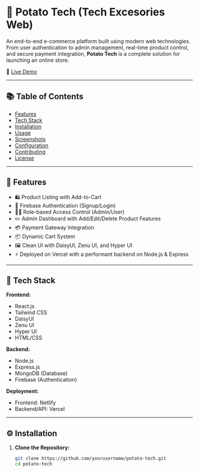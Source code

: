 # 🥔 Potato Tech (Tech Excesories Web)

An end-to-end e-commerce platform built using modern web technologies. From user authentication to admin management, real-time product control, and secure payment integration, **Potato Tech** is a complete solution for launching an online store.

🔗 [Live Demo](https://classy-monstera-749439.netlify.app/)

---

## 📚 Table of Contents

- [Features](#-features)
- [Tech Stack](#-tech-stack)
- [Installation](#-installation)
- [Usage](#-usage)
- [Screenshots](#-screenshots)
- [Configuration](#-configuration)
- [Contributing](#-contributing)
- [License](#-license)

---

## 🚀 Features

- 🛍️ Product Listing with Add-to-Cart
- 🔐 Firebase Authentication (Signup/Login)
- 🧑‍💼 Role-based Access Control (Admin/User)
- ✏️ Admin Dashboard with Add/Edit/Delete Product Features
- 💳 Payment Gateway Integration
- 📦 Dynamic Cart System
- 🖼️ Clean UI with DaisyUI, Zenu UI, and Hyper UI
- ⚡ Deployed on Vercel with a performant backend on Node.js & Express

---

## 🧰 Tech Stack

**Frontend:**
- React.js
- Tailwind CSS
- DaisyUI
- Zenu UI
- Hyper UI
- HTML/CSS

**Backend:**
- Node.js
- Express.js
- MongoDB (Database)
- Firebase (Authentication)

**Deployment:**
- Frontend: Netlify
- Backend/API: Vercel

---

## ⚙️ Installation

1. **Clone the Repository:**

   ```bash
   git clone https://github.com/yourusername/potato-tech.git
   cd potato-tech

